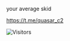 your average skid

https://t.me/quasar_c2

![Visitors](https://api.visitorbadge.io/api/visitors?path=brivexvs&label=VISITORS&countColor=%23263759)
